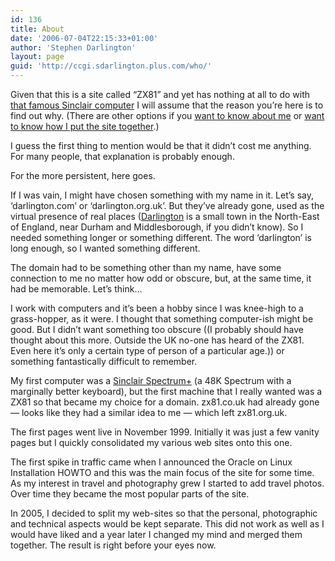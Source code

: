 ```yaml
---
id: 136
title: About
date: '2006-07-04T22:15:33+01:00'
author: 'Stephen Darlington'
layout: page
guid: 'http://ccgi.sdarlington.plus.com/who/'
---
```


Given that this is a site called “ZX81” and yet has nothing at all to do with [that famous Sinclair computer](http://www.old-computers.com/museum/computer.asp?st=1&c=263 "ZX81") I will assume that the reason you’re here is to find out why. (There are other options if you [want to know about me](/about/about-me/ "About Me") or [want to know how I put the site together](/about/about-this-domain/ "About ZX81.org.uk").)

I guess the first thing to mention would be that it didn’t cost me anything. For many people, that explanation is probably enough.

For the more persistent, here goes.

If I was vain, I might have chosen something with my name in it. Let’s say, ‘darlington.com’ or ‘darlington.org.uk’. But they’ve already gone, used as the virtual presence of real places ([Darlington](http://en.wikipedia.org/wiki/Darlington "The Other Darlington") is a small town in the North-East of England, near Durham and Middlesborough, if you didn’t know). So I needed something longer or something different. The word ‘darlington’ is long enough, so I wanted something different.

The domain had to be something other than my name, have some connection to me no matter how odd or obscure, but, at the same time, it had be memorable. Let’s think…

I work with computers and it’s been a hobby since I was knee-high to a grass-hopper, as it were. I thought that something computer-ish might be good. But I didn’t want something too obscure ((I probably should have thought about this more. Outside the UK no-one has heard of the ZX81. Even here it’s only a certain type of person of a particular age.)) or something fantastically difficult to remember.

My first computer was a [Sinclair Spectrum+](http://www.old-computers.com/museum/computer.asp?st=1&c=480 "Speccy") (a 48K Spectrum with a marginally better keyboard), but the first machine that I really wanted was a ZX81 so that became my choice for a domain. zx81.co.uk had already gone — looks like they had a similar idea to me — which left zx81.org.uk.

The first pages went live in November 1999. Initially it was just a few vanity pages but I quickly consolidated my various web sites onto this one.

The first spike in traffic came when I announced the Oracle on Linux Installation HOWTO and this was the main focus of the site for some time. As my interest in travel and photography grew I started to add travel photos. Over time they became the most popular parts of the site.

In 2005, I decided to split my web-sites so that the personal, photographic and technical aspects would be kept separate. This did not work as well as I would have liked and a year later I changed my mind and merged them together. The result is right before your eyes now.